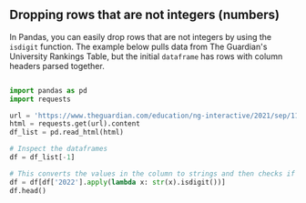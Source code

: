 ## Dropping rows that are not integers (numbers)

In Pandas, you can easily drop rows that are not integers by using the `isdigit` function. The example below pulls data from The Guardian's University Rankings Table, but the initial `dataframe` has rows with column headers parsed together. 

```python

import pandas as pd
import requests

url = 'https://www.theguardian.com/education/ng-interactive/2021/sep/11/the-best-uk-universities-2022-rankings'
html = requests.get(url).content
df_list = pd.read_html(html)

# Inspect the dataframes
df = df_list[-1]

# This converts the values in the column to strings and then checks if it's a digit - true values are returned, resulting in the expected dataframe.
df = df[df['2022'].apply(lambda x: str(x).isdigit())]
df.head()
```